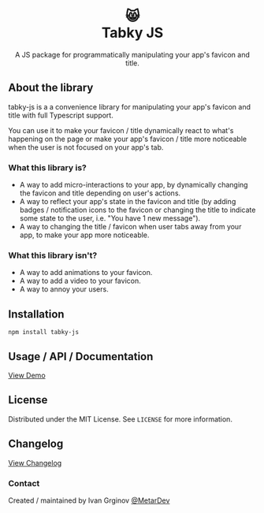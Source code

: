 
<h1 align="center">
	😸</br>
	Tabky JS
	</h1>
<p align="center">
A JS package for programmatically manipulating your app's favicon and title.
</p>

## About the library

tabky-js is a a convenience library for manipulating your app's favicon and title with full Typescript support.

You can use it to make your favicon / title dynamically react to what's happening on the page or make your app's favicon / title more noticeable when the user is not focused on your app's tab.

### What this library is?
- A way to add micro-interactions to your app, by dynamically changing the favicon and title depending on user's actions.
- A way to reflect your app's state in the favicon and title (by adding badges / notification icons to the favicon or changing the title to indicate some state to the user, i.e. "You have 1 new message").
- A way to changing the title / favicon when user tabs away from your app, to make your app more noticeable.

### What this library isn't?
- A way to add animations to your favicon.
- A way to add a video to your favicon.
- A way to annoy your users.

## Installation

```
npm install tabky-js
```

## Usage / API / Documentation

[View Demo](https://tabky.dev)

## License

Distributed under the MIT License. See `LICENSE` for more information.

## Changelog

[View Changelog](/CHANGELOG.md)

### Contact

Created / maintained by Ivan Grginov [@MetarDev](https://twitter.com/MetarDev)

